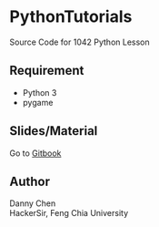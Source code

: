 # PythonTutorials
Source Code for 1042 Python Lesson

## Requirement
- Python 3
- pygame

## Slides/Material
Go to [Gitbook](https://pygame.hackersir.org)

## Author
Danny Chen  
HackerSir, Feng Chia University
